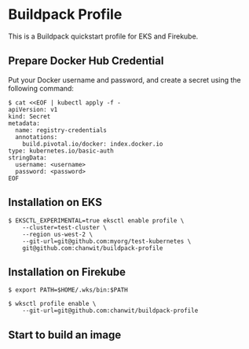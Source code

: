 # Buildpack Profile

This is a Buildpack quickstart profile for EKS and Firekube.

## Prepare Docker Hub Credential

Put your Docker username and password, and create a secret using the following command:

```
$ cat <<EOF | kubectl apply -f -
apiVersion: v1
kind: Secret
metadata:
  name: registry-credentials
  annotations:
    build.pivotal.io/docker: index.docker.io
type: kubernetes.io/basic-auth
stringData:
  username: <username>
  password: <password>
EOF
```

## Installation on EKS
```
$ EKSCTL_EXPERIMENTAL=true eksctl enable profile \
    --cluster=test-cluster \
    --region us-west-2 \
    --git-url=git@github.com:myorg/test-kubernetes \
    git@github.com:chanwit/buildpack-profile
```

## Installation on Firekube

```
$ export PATH=$HOME/.wks/bin:$PATH

$ wksctl profile enable \
    --git-url=git@github.com:chanwit/buildpack-profile
```

## Start to build an image


